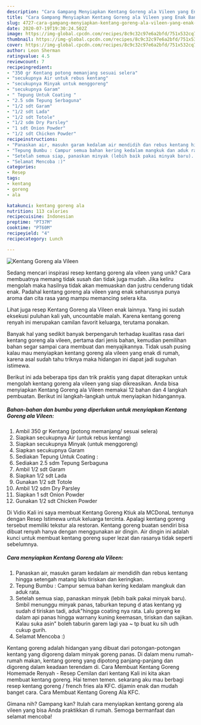 ```yaml
---
description: "Cara Gampang Menyiapkan Kentang Goreng ala Vileen yang Enak Banget"
title: "Cara Gampang Menyiapkan Kentang Goreng ala Vileen yang Enak Banget"
slug: 4727-cara-gampang-menyiapkan-kentang-goreng-ala-vileen-yang-enak-banget
date: 2020-07-19T19:30:24.502Z
image: https://img-global.cpcdn.com/recipes/8c9c32c97e6a2bfd/751x532cq70/kentang-goreng-ala-vileen-foto-resep-utama.jpg
thumbnail: https://img-global.cpcdn.com/recipes/8c9c32c97e6a2bfd/751x532cq70/kentang-goreng-ala-vileen-foto-resep-utama.jpg
cover: https://img-global.cpcdn.com/recipes/8c9c32c97e6a2bfd/751x532cq70/kentang-goreng-ala-vileen-foto-resep-utama.jpg
author: Leon Sherman
ratingvalue: 4.5
reviewcount: 7
recipeingredient:
- "350 gr Kentang potong memanjang sesuai selera"
- "secukupnya Air untuk rebus kentang"
- "secukupnya Minyak untuk menggoreng"
- "secukupnya Garam"
- " Tepung Untuk Coating "
- "2.5 sdm Tepung Serbaguna"
- "1/2 sdt Garam"
- "1/2 sdt Lada"
- "1/2 sdt Totole"
- "1/2 sdm Dry Parsley"
- "1 sdt Onion Powder"
- "1/2 sdt Chicken Powder"
recipeinstructions:
- "Panaskan air, masukn garam kedalam air mendidih dan rebus kentang hingga setengah matang lalu tiriskan dan keringkan."
- "Tepung Bumbu : Campur semua bahan kering kedalam mangkuk dan aduk rata."
- "Setelah semua siap, panaskan minyak (lebih baik pakai minyak baru). Smbil menunggu minyak panas, taburkan tepung d atas kentang yg sudah d tiriskan tadi, aduk&#34;hingga coating nya rata. Lalu goreng ke dalam api panas hingga warnany kuning keemasan, tiriskan dan sajikan. Kalau suka asin&#34; boleh taburin garem lagi yaa ~ tp buat ku sih udh cukup gurih."
- "Selamat Mencoba :)"
categories:
- Resep
tags:
- kentang
- goreng
- ala

katakunci: kentang goreng ala 
nutrition: 113 calories
recipecuisine: Indonesian
preptime: "PT37M"
cooktime: "PT60M"
recipeyield: "4"
recipecategory: Lunch

---
```



![Kentang Goreng ala Vileen](https://img-global.cpcdn.com/recipes/8c9c32c97e6a2bfd/751x532cq70/kentang-goreng-ala-vileen-foto-resep-utama.jpg)

Sedang mencari inspirasi resep kentang goreng ala vileen yang unik? Cara membuatnya memang tidak susah dan tidak juga mudah. Jika keliru mengolah maka hasilnya tidak akan memuaskan dan justru cenderung tidak enak. Padahal kentang goreng ala vileen yang enak seharusnya punya aroma dan cita rasa yang mampu memancing selera kita.

Lihat juga resep Kentang Goreng ala Vileen enak lainnya. Yang ini sudah eksekusi puluhan kali yah, uncountable malah. Karena kentang goreng renyah ini merupakan camilan favorit keluarga, terutama ponakan.

Banyak hal yang sedikit banyak berpengaruh terhadap kualitas rasa dari kentang goreng ala vileen, pertama dari jenis bahan, kemudian pemilihan bahan segar sampai cara membuat dan menyajikannya. Tidak usah pusing kalau mau menyiapkan kentang goreng ala vileen yang enak di rumah, karena asal sudah tahu triknya maka hidangan ini dapat jadi suguhan istimewa.


Berikut ini ada beberapa tips dan trik praktis yang dapat diterapkan untuk mengolah kentang goreng ala vileen yang siap dikreasikan. Anda bisa menyiapkan Kentang Goreng ala Vileen memakai 12 bahan dan 4 langkah pembuatan. Berikut ini langkah-langkah untuk menyiapkan hidangannya.

<!--inarticleads1-->

##### Bahan-bahan dan bumbu yang diperlukan untuk menyiapkan Kentang Goreng ala Vileen:

1. Ambil 350 gr Kentang (potong memanjang/ sesuai selera)
1. Siapkan secukupnya Air (untuk rebus kentang)
1. Siapkan secukupnya Minyak (untuk menggoreng)
1. Siapkan secukupnya Garam
1. Sediakan  Tepung Untuk Coating :
1. Sediakan 2.5 sdm Tepung Serbaguna
1. Ambil 1/2 sdt Garam
1. Siapkan 1/2 sdt Lada
1. Gunakan 1/2 sdt Totole
1. Ambil 1/2 sdm Dry Parsley
1. Siapkan 1 sdt Onion Powder
1. Gunakan 1/2 sdt Chicken Powder


Di Vidio Kali ini saya membuat Kentang Goreng Ktiuk ala MCDonaL tentunya dengan Resep Istimewa untuk keluarga tercinta. Apalagi kentang goreng tersebut memiliki tekstur ala restoran. Kentang goreng buatan sendiri bisa dibuat renyah hanya dengan menggunakan air dingin. Air dingin ini adalah kunci untuk membuat kentang goreng super lezat dan rasanya tidak seperti sebelumnya. 

<!--inarticleads2-->

##### Cara menyiapkan Kentang Goreng ala Vileen:

1. Panaskan air, masukn garam kedalam air mendidih dan rebus kentang hingga setengah matang lalu tiriskan dan keringkan.
1. Tepung Bumbu : Campur semua bahan kering kedalam mangkuk dan aduk rata.
1. Setelah semua siap, panaskan minyak (lebih baik pakai minyak baru). Smbil menunggu minyak panas, taburkan tepung d atas kentang yg sudah d tiriskan tadi, aduk&#34;hingga coating nya rata. Lalu goreng ke dalam api panas hingga warnany kuning keemasan, tiriskan dan sajikan. Kalau suka asin&#34; boleh taburin garem lagi yaa ~ tp buat ku sih udh cukup gurih.
1. Selamat Mencoba :)


Kentang goreng adalah hidangan yang dibuat dari potongan-potongan kentang yang digoreng dalam minyak goreng panas. Di dalam menu rumah-rumah makan, kentang goreng yang dipotong panjang-panjang dan digoreng dalam keadaan terendam di. Cara Membuat Kentang Goreng Homemade Renyah - Resep Cemilan dari kentang Kali ini kita akan membuat kentang goreng. Hai temen temen. sekarang aku mau berbagi resep kentang goreng / french fries ala KFC. dijamin enak dan mudah banget cara. Cara Membuat Kentang Goreng Ala KFC. 

Gimana nih? Gampang kan? Itulah cara menyiapkan kentang goreng ala vileen yang bisa Anda praktikkan di rumah. Semoga bermanfaat dan selamat mencoba!
